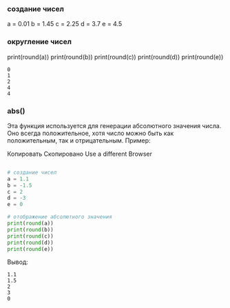 ### создание чисел

a = 0.01
b = 1.45
c = 2.25
d = 3.7
e = 4.5

### округление чисел

print(round(a))
print(round(b))
print(round(c))
print(round(d))
print(round(e))

```
0
1
2
4
4
```

### abs()

Эта функция используется для генерации абсолютного значения числа. Оно всегда положительное, хотя число можно быть как положительным, так и отрицательным. Пример:

Копировать Скопировано Use a different Browser

```python

# создание чисел
a = 1.1
b = -1.5
c = 2
d = -3
e = 0

# отображение абсолютного значения
print(round(a))
print(round(b))
print(round(c))
print(round(d))
print(round(e))
```

Вывод:

```
1.1
1.5
2
3
0
```

